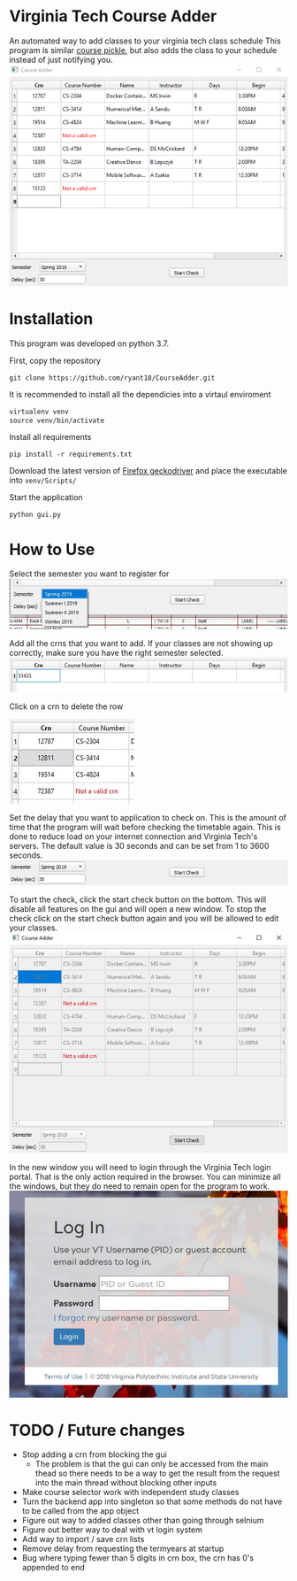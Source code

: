 # Virginia Tech Course Adder #
An automated way to add classes to your virginia tech class schedule
This program is similar [course pickle](https://coursepickle.com/), but also adds 
the class to your schedule instead of just notifying you.
![CourseAdder GUI overview](https://github.com/ryant18/CourseAdder/blob/master/images/overview.PNG)
# Installation #
This program was developed on python 3.7.

First, copy the repository

    git clone https://github.com/ryant18/CourseAdder.git
    
It is recommended to install all the dependicies into a virtaul enviroment
    
    virtualenv venv
    source venv/bin/activate
    
Install all requirements
    
    pip install -r requirements.txt
    
Download the latest version of [Firefox geckodriver](https://github.com/mozilla/geckodriver/releases) and place the executable into `venv/Scripts/`

Start the application

    python gui.py

# How to Use #
Select the semester you want to register for
![Select semester](https://github.com/ryant18/CourseAdder/blob/master/images/termselect.jpg)

Add all the crns that you want to add. If your classes are not showing up correctly, make sure you have the right semester selected.
![Add crns](https://github.com/ryant18/CourseAdder/blob/master/images/startinginput.jpg)

Click on a crn to delete the row

![Delete a crn](https://github.com/ryant18/CourseAdder/blob/master/images/deleterow.jpg)

Set the delay that you want to application to check on. This is the amount of time that the program 
will wait before checking the timetable again. This is done to reduce load on your internet connection
and Virginia Tech's servers. The default value is 30 seconds and can be set from 1 to 3600 seconds.
![Change delay timing](https://github.com/ryant18/CourseAdder/blob/master/images/bottombarbuttons.jpg)

To start the check, click the start check button on the bottom. This will disable all features on the gui
and will open a new window. To stop the check click on the start check button again and you will be allowed to edit
your classes.
![Disabled gui](https://github.com/ryant18/CourseAdder/blob/master/images/disabledgui.jpg)


In the new window you will need to login through the Virginia Tech login portal. That is the only
action required in the browser. You can minimize all the windows, but they do need to remain open for 
the program to work.
![VT login](https://github.com/ryant18/CourseAdder/blob/master/images/vtlogin.jpg)


# TODO / Future changes #
* Stop adding a crn from blocking the gui
    * The problem is that the gui can only be accessed from the main thead
      so there needs to be a way to get the result from the request into the main 
      thread without blocking other inputs
* Make course selector work with independent study classes
* Turn the backend app into singleton so that some methods do not have to be called from the app object
* Figure out way to added classes other than going through selnium
* Figure out better way to deal with vt login system
* Add way to import / save crn lists
* Remove delay from requesting the termyears at startup
* Bug where typing fewer than 5 digits in crn box, the crn has 0's appended to end
